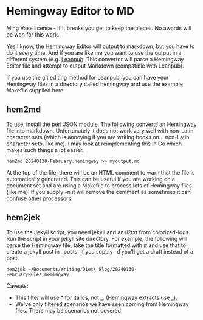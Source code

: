 
# Hemingway Editor to MD

Ming Vase license - if it breaks you get to keep the pieces. No awards will be won for this work.

Yes I know, the [Hemingway Editor](https://hemingwayapp.com) will output to markdown, but you have to do it
every time. And if you are like me you want to use the output in a different
system (e.g. [Leanpub](https://leanpub.com). This convertor will parse a Hemingway Editor file
and attempt to output Markdown (compatible with Leanpub).

If you use the git editing method for Leanpub, you can have your Hemingway files
in a directory called hemingway and use the example Makefile supplied here.

## hem2md

To use, install the perl JSON module. The following converts an Hemingway file into markdown. Unfortunately it does not work very well with non-Latin character sets (which is annoying if you are writing books on... non-Latin character sets, like me). I may look at reimplementing this in Go which makes such things a lot easier.

```
hem2md 20240130-February.hemingway >> myoutput.md
```

At the top of the file, there will be an HTML comment to warn that the file is automatically generated. This can be useful if you are working on a document set and are using a Makefile to process lots of Hemingway files (like me). If you supply -n it will remove the comment as sometimes it can confuse other processors.

## hem2jek

To use the Jekyll script, you need jekyll and ansi2txt from colorized-logs. Run the script in your jekyll site directory. For example, the following will parse the Hemingway file, take the title formatted with # and use that to create a jekyll post in _posts. If you supply -d you'll get a draft instead of a post.

```
hem2jek ~/Documents/Writing/Diet\ Blog/20240130-FebruaryRules.hemingway
```



Caveats:

- This filter will use * for italics, not _. (Hemingway extracts use _).
- We've only filtered scenarios we have seen coming from Hemingway files. There may be scenarios not covered
